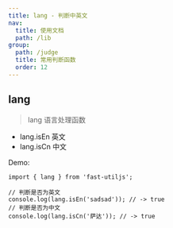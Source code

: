 ```yaml
---
title: lang - 判断中英文
nav:
  title: 使用文档
  path: /lib
group:
  path: /judge
  title: 常用判断函数
  order: 12
---
```


## lang

> lang 语言处理函数

- lang.isEn 英文
- lang.isCn 中文

Demo:

```tsx | pure
import { lang } from 'fast-utiljs';

// 判断是否为英文
console.log(lang.isEn('sadsad')); // -> true
// 判断是否为中文
console.log(lang.isCn('萨达')); // -> true
```

